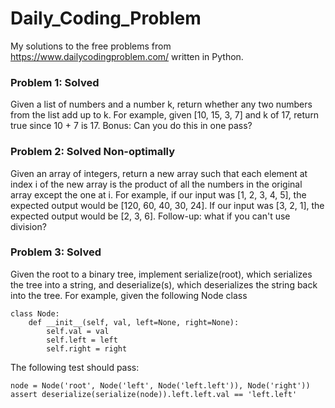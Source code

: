 # Daily_Coding_Problem
My solutions to the free problems from https://www.dailycodingproblem.com/ written in Python.

### Problem 1: Solved
Given a list of numbers and a number k, return whether any two numbers from the list add up to k.
For example, given [10, 15, 3, 7] and k of 17, return true since 10 + 7 is 17.
Bonus: Can you do this in one pass?

### Problem 2: Solved Non-optimally
Given an array of integers, return a new array such that each element at index i of the new array is the product of all the numbers in the original array except the one at i.
For example, if our input was [1, 2, 3, 4, 5], the expected output would be [120, 60, 40, 30, 24]. If our input was [3, 2, 1], the expected output would be [2, 3, 6].
Follow-up: what if you can't use division?

### Problem 3: Solved
Given the root to a binary tree, implement serialize(root), which serializes the tree into a string, and deserialize(s), which deserializes the string back into the tree.
For example, given the following Node class    

```
class Node:  
    def __init__(self, val, left=None, right=None):  
        self.val = val  
        self.left = left  
        self.right = right   
```
The following test should pass:    

```
node = Node('root', Node('left', Node('left.left')), Node('right'))  
assert deserialize(serialize(node)).left.left.val == 'left.left'  
```
